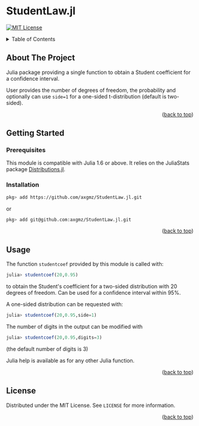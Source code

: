 # StudentLaw.jl

<div id="top"></div>

<!-- PROJECT SHIELDS -->

[![MIT License][license-shield]][license-url]

<!-- TABLE OF CONTENTS -->

<details>
  <summary>Table of Contents</summary>
  <ol>
    <li>
      <a href="#about">About The Project</a>
    </li>
    <li>
      <a href="#getting-started">Getting Started</a>
      <ul>
        <li><a href="#prerequisites">Prerequisites</a></li>
        <li><a href="#installation">Installation</a></li>
      </ul>
    </li>
    <li><a href="#usage">Usage</a></li>
    <li><a href="#license">License</a></li>
  </ol>
</details>

<!-- ABOUT THE PROJECT -->
<div id="about"></div>

## About The Project

Julia package providing a single function to obtain a Student coefficient for a confidence interval.

User provides the number of degrees of freedom, the probability and optionally can use `side=1` for a one-sided t-distribution (default is two-sided).

<p align="right">(<a href="#top">back to top</a>)</p>

<!-- GETTING STARTED -->
<div id="getting-started"></div>

## Getting Started

<div id="prerequisites"></div>

### Prerequisites

This module is compatible with Julia 1.6 or above. It relies on the JuliaStats package [Distributions.jl](https://github.com/JuliaStats/Distributions.jl).

<div id="installation"></div>

### Installation

```sh
pkg> add https://github.com/axgmz/StudentLaw.jl.git
```

or

```sh
pkg> add git@github.com:axgmz/StudentLaw.jl.git
```

<p align="right">(<a href="#top">back to top</a>)</p>

<!-- USAGE EXAMPLES -->
<div id="usage"></div>

## Usage

The function `studentcoef` provided by this module is called with:
   ```julia
   julia> studentcoef(20,0.95)
   ```
to obtain the Student's coefficient for a two-sided distribution with 20 degrees of freedom. Can be used for a confidence interval within 95%.

A one-sided distribution can be requested with:
   ```julia
   julia> studentcoef(20,0.95,side=1)
   ```

The number of digits in the output can be modified with
   ```julia
   julia> studentcoef(20,0.95,digits=3)
   ```
(the default number of digits is 3)

Julia help is available as for any other Julia function.

<p align="right">(<a href="#top">back to top</a>)</p>

<!-- LICENSE -->
<div id="license"></div>

## License

Distributed under the MIT License. See `LICENSE` for more information.

<p align="right">(<a href="#top">back to top</a>)</p>

<!-- MARKDOWN LINKS & IMAGES -->
<!-- https://www.markdownguide.org/basic-syntax/#reference-style-links -->
[license-shield]: https://img.shields.io/github/license/axgmz/StudentLaw.jl.svg?style=for-the-badge
[license-url]: https://github.com/axgmz/StudentLaw.jl/blob/main/LICENSE

